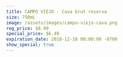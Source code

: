 ```yaml
---
title: CAMPO VIEJO - Cava brut reserva
size: 750mL
image: /assets/images/campo-viejo-cava.png
reg_price: $8.99
special_price: $6.49
expiration_date: 2018-12-18 00:00:00 -0700
show_special: true
---
```


